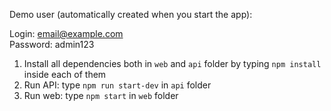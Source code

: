 Demo user (automatically created when you start the app):

Login: email@example.com<br />
Password: admin123

1. Install all dependencies both in `web` and `api` folder by typing `npm install` inside each of them
2. Run API: type `npm run start-dev` in `api` folder
3. Run web: type `npm start` in `web` folder
